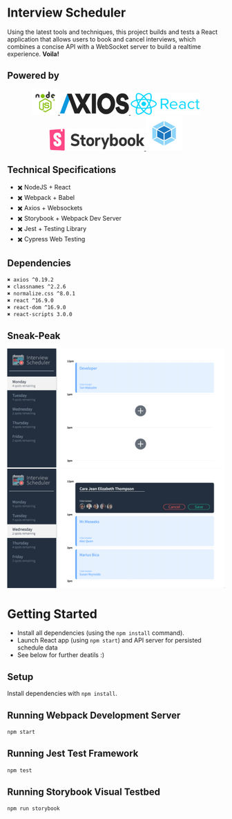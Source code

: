 #
# Interview Scheduler 

Using the latest tools and techniques, this project builds and tests a React application that allows users to book and cancel interviews, which combines a concise API with a WebSocket server to build a realtime experience.
**Voila!** 

## Powered by

<p align="center">
  <a href="https://github.com/othneildrew/Best-README-Template">
    <img src="https://github.com/kabica/scheduler/blob/master/img/node.png?raw=true" alt="Logo" width="60" height="60">
    <img src="https://github.com/kabica/scheduler/blob/master/img/axis.png?raw=true" alt="Logo" width="160" height="50">
    <img src="https://github.com/kabica/scheduler/blob/master/img/reactL.png?raw=true" alt="Logo" width="160" height="50">
    <img src="https://github.com/kabica/scheduler/blob/master/img/storybook.png?raw=true" alt="Logo" width="220" height="50">
    <img src="https://github.com/kabica/scheduler/blob/master/img/webpack.png?raw=true" alt="Logo" width="85" height="80">
  </a>
</p>


## Technical Specifications

  - ✖️ NodeJS + React
  - ✖️ Webpack + Babel
  - ✖️ Axios + Websockets
  - ✖️ Storybook + Webpack Dev Server
  - ✖️ Jest + Testing Library 
  - ✖️ Cypress Web Testing




## Dependencies

    ✖️ axios ^0.19.2
    ✖️ classnames ^2.2.6
    ✖️ normalize.css ^8.0.1
    ✖️ react ^16.9.0
    ✖️ react-dom ^16.9.0
    ✖️ react-scripts 3.0.0


## Sneak-Peak
<p align="center">
  <a href="https://github.com/kabica/scheduler">
    <img src="https://github.com/kabica/scheduler/blob/master/img/1.png?raw=true" alt="">
    <img src="https://github.com/kabica/scheduler/blob/master/img/2.png?raw=true" alt="">
  
  </a>
</p>


# Getting Started

- Install all dependencies (using the `npm install` command).
- Launch React app (using `npm start`) and API server for persisted schedule data
- See below for further deatils :) 


## Setup

Install dependencies with `npm install`.

## Running Webpack Development Server

```sh
npm start
```

## Running Jest Test Framework

```sh
npm test
```

## Running Storybook Visual Testbed

```sh
npm run storybook
```
